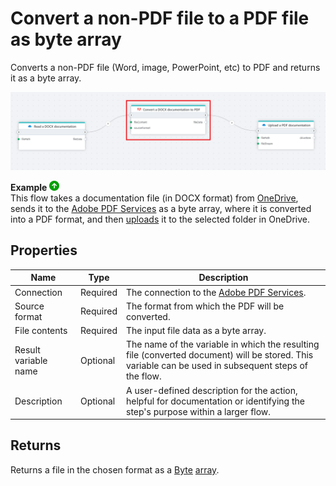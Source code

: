 # Convert a non-PDF file to a PDF file as byte array

Converts a non-PDF file (Word, image, PowerPoint, etc) to PDF and returns it as a byte array.


![img](../../../../images/flow/convertOthertoPDF.png)

**Example** ![img](../../../../images/strz.jpg)  
This flow takes a  documentation file (in DOCX format) from [OneDrive](../onedrive/read-file-from-onedrive-as-byte-array.md), sends it to the [Adobe PDF Services](https://opensource.adobe.com/pdftools-sdk-docs/release/latest/index.html) as a byte array, where it is converted into a PDF format, and then [uploads](../onedrive/upload-file-to-onedrive.md) it to the selected folder in OneDrive.



## Properties

| Name                   | Type     | Description                                                                                                                                                     |
|------------------------|----------|-----------------------------------------------------------------------------------------------------------------------------------------------------------------|
| Connection         | Required | The connection to the [Adobe PDF Services](https://opensource.adobe.com/pdftools-sdk-docs/release/latest/index.html).                                          |
| Source format      | Required | The format from which the PDF will be converted. |
| File contents      | Required | The input file data as a byte array.      |
| Result variable name | Optional | The name of the variable in which the resulting file (converted document) will be stored. This variable can be used in subsequent steps of the flow.            |
| Description        | Optional | A user-defined description for the action, helpful for documentation or identifying the step's purpose within a larger flow.     |


## Returns

Returns a file in the chosen format as a [Byte](https://learn.microsoft.com/en-us/dotnet/api/system.byte) [array](https://learn.microsoft.com/en-us/dotnet/csharp/language-reference/builtin-types/arrays).